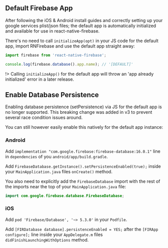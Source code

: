 ## Default Firebase App

After following the iOS & Android install guides and correctly setting up your google services plist/json files; the default app is automatically initialized and available for use in react-native-firebase.

There's no need to call `initializeApp(opt)` in your JS code for the default app, import RNFirebase and use the default app straight away:

```javascript
import firebase from 'react-native-firebase';

console.log(firebase.database().app.name); // '[DEFAULT]'
```

!> Calling `initializeApp()` for the default app will throw an 'app already initialized' error in a later release.

## Enable Database Persistence

Enabling database persistence (setPersistence) via JS for the default app is no longer supported. This breaking change was added in v3 to prevent several race condition issues around.

You can still however easily enable this natively for the default app instance:

### Android

Add `implementation "com.google.firebase:firebase-database:16.0.1"` line in `dependencies` of you `android/app/build.gradle`.

Add `FirebaseDatabase.getInstance().setPersistenceEnabled(true);` inside your `MainApplication.java` files `onCreate()` method.

You also need to explicitly add the `FirebaseDatabase` import with the rest of the imports near the top of your `MainApplication.java` file:

```java
import com.google.firebase.database.FirebaseDatabase;
```

### iOS

Add `pod 'Firebase/Database', '~> 5.3.0'` in your `Podfile`.

Add `[FIRDatabase database].persistenceEnabled = YES;` after the `[FIRApp configure];` line inside your `AppDelegate.m` files `didFinishLaunchingWithOptions` method.
